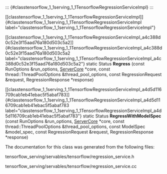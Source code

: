 ::: {#classtensorflow_1_1serving_1_1TensorflowRegressionServiceImpl}
:::

[\[classtensorflow\_1\_1serving\_1\_1TensorflowRegressionServiceImpl\]]{#classtensorflow_1_1serving_1_1TensorflowRegressionServiceImpl
label="classtensorflow_1_1serving_1_1TensorflowRegressionServiceImpl"}

[\[classtensorflow\_1\_1serving\_1\_1TensorflowRegressionServiceImpl\_a4c388d0c52e3f15aad76a180d503c5a2\]]{#classtensorflow_1_1serving_1_1TensorflowRegressionServiceImpl_a4c388d0c52e3f15aad76a180d503c5a2
label="classtensorflow_1_1serving_1_1TensorflowRegressionServiceImpl_a4c388d0c52e3f15aad76a180d503c5a2"}
static Status **Regress** (const RunOptions &run\_options,
[ServerCore](#classtensorflow_1_1serving_1_1ServerCore) $\ast$core,
const thread::ThreadPoolOptions &thread\_pool\_options, const
RegressionRequest &request, RegressionResponse $\ast$response)

[\[classtensorflow\_1\_1serving\_1\_1TensorflowRegressionServiceImpl\_a4d5d116709cab1eb41ebac5f5abaf783\]]{#classtensorflow_1_1serving_1_1TensorflowRegressionServiceImpl_a4d5d116709cab1eb41ebac5f5abaf783
label="classtensorflow_1_1serving_1_1TensorflowRegressionServiceImpl_a4d5d116709cab1eb41ebac5f5abaf783"}
static Status **RegressWithModelSpec** (const RunOptions &run\_options,
[ServerCore](#classtensorflow_1_1serving_1_1ServerCore) $\ast$core,
const thread::ThreadPoolOptions &thread\_pool\_options, const ModelSpec
&model\_spec, const RegressionRequest &request, RegressionResponse
$\ast$response)

The documentation for this class was generated from the following files:

tensorflow\_serving/servables/tensorflow/regression\_service.h

tensorflow\_serving/servables/tensorflow/regression\_service.cc
